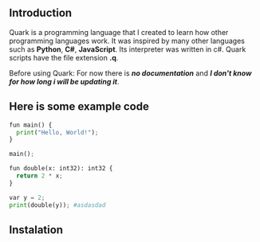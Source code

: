 ## Introduction
Quark is a programming language that I created to learn how other programming languages work. It was inspired by many other languages such as **Python**, **C#**, **JavaScript**. Its interpreter was written in c#. Quark scripts have the file extension **.q**. 

Before using Quark:
For now there is ***no documentation*** and ***I don't know for how long i will be updating it***.

## Here is some example code
```python
fun main() {
  print("Hello, World!");
}

main();
```
```python
fun double(x: int32): int32 {
  return 2 * x;
}

var y = 2;
print(double(y)); #asdasdad
```

## Instalation
